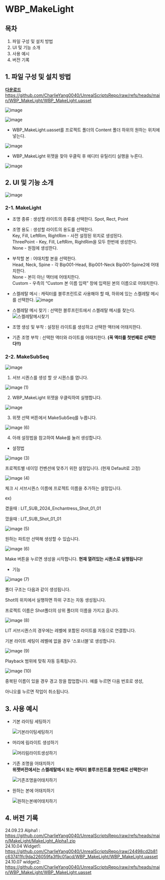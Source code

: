 # WBP_MakeLight

## 목차

1. 파일 구성 및 설치 방법
2. UI 및 기능 소개
3. 사용 예시
4. 버전 기록

## 1. 파일 구성 및 설치 방법

[**다운로드**](https://github.com/CharlieYang0040/UnrealScriptsRepo/raw/refs/heads/main/WBP_MakeLight/WBP_MakeLight.uasset) https://github.com/CharlieYang0040/UnrealScriptsRepo/raw/refs/heads/main/WBP_MakeLight/WBP_MakeLight.uasset


![image](https://github.com/user-attachments/assets/4cbf95e2-610e-46ee-aa15-5d95def5a2d2)

![image](https://github.com/user-attachments/assets/c7c7c6cc-63f9-4af1-bec7-75c05e1aea09)


- WBP_MakeLight.uasset를 프로젝트 폴더의 Content 폴더 하위의 원하는 위치에 넣는다.

![image](https://github.com/user-attachments/assets/d80da976-9f4e-46ee-8cca-227783010b1f)


- WBP_MakeLight 위젯을 찾아 우클릭 후 에디터 유틸리티 실행을 누른다.

![image](https://github.com/user-attachments/assets/e5a8b879-5d21-4b10-94e7-701c4c9a8a78)



## 2. UI 및 기능 소개

![image](https://github.com/user-attachments/assets/521893a1-b458-4407-b31e-a6851bf8b539)


### 2-1. MakeLight
- 조명 종류 : 생성할 라이트의 종류를 선택한다. Spot, Rect, Point

- 조명 용도 : 생성할 라이트의 용도를 선택한다.  
Key, Fill, LeftRim, RightRim - 사전 설정된 위치로 생성된다.  
ThreePoint - Key, Fill, LeftRim, RightRim을 모두 한번에 생성한다.  
None - 원점에 생성한다.  

- 부착할 본 : 어태치할 본을 선택한다.  
Head, Neck, Spine - 각 Bip001-Head, Bip001-Neck Bip001-Spine2에 어태치한다.  
None - 본이 아닌 액터에 어태치한다.  
Custom - 우측의 “Custom 본 이름 입력” 창에 입력된 본의 이름으로 어태치한다.  

- 스켈레탈 메시 : 캐릭터를 블루프린트로 사용해야 할 때, 하위에 있는 스켈레탈 메시를 선택한다.
![image](https://github.com/user-attachments/assets/2648129d-d7d4-4c43-9086-387960427d3d)

- 스켈레탈 메시 찾기 : 선택한 블루프린트에서 스켈레탈 메시를 찾는다.
![스켈레탈메시찾기](https://github.com/user-attachments/assets/e024b6ab-a407-4e7c-ae57-9961ec7f035f)

- 조명 생성 및 부착 : 설정된 라이트를 생성하고 선택한 액터에 어태치한다.

- 기존 조명 부착 : 선택한 액터와 라이트를 어태치한다. **(꼭 액터를 첫번째로 선택한다!!)**


### 2-2. MakeSubSeq

![image](https://github.com/user-attachments/assets/29cf4424-d181-40d0-971a-0d6f3b7ea19d)


1. 서브 시퀀스를 생성 할 샷 시퀀스를 엽니다.

![image (1)](https://github.com/user-attachments/assets/59a38bed-5742-4f83-b2c5-34953c7bb62f)


2. WBP_MakeLight 위젯을 우클릭하여 실행합니다.

![image](https://github.com/user-attachments/assets/cd47a8e1-9a13-4639-b643-de16e234a959)


3. 위젯 선택 버튼에서 MakeSubSeq를 누릅니다.

![image (6)](https://github.com/user-attachments/assets/69e4e119-0240-4c31-a91f-398daaf38e32)


4. 아래 설정법을 참고하여 Make를 눌러 생성합니다.

- 설정법

![image (3)](https://github.com/user-attachments/assets/fa19b96a-e5fe-4db4-9b68-873e04c5dc04)


프로젝트별 네이밍 컨벤션에 맞추기 위한 설정입니다. (현재 Default로 고정)

![image (4)](https://github.com/user-attachments/assets/a3efdd3b-2954-4d16-8fb4-88da948b6a70)


체크 시 서브시퀀스 이름에 프로젝트 이름을 추가하는 설정입니다.

ex)

켰을때 : LIT_SUB_2024_Enchantress_Shot_01_01

껐을때 : LIT_SUB_Shot_01_01

![image (5)](https://github.com/user-attachments/assets/420f45ab-886e-457a-95a2-5758588343df)


원하는 파트만 선택해 생성할 수 있습니다.

![image (6)](https://github.com/user-attachments/assets/27b1ce50-9037-4ce4-828b-399aa8e4b890)


Make 버튼을 누르면 생성을 시작합니다.
**현재 열려있는 시퀀스로 실행됩니다!**

- 기능

![image (7)](https://github.com/user-attachments/assets/78a4b995-fc22-4460-ada3-b390b885edb7)


폴더 구조는 다음과 같이 생성됩니다.

Shot의 위치에서 실행하면 하위 구조는 자동 생성됩니다.

프로젝트 이름은 Shot폴더의 상위 폴더의 이름을 가지고 옵니다.

![image (8)](https://github.com/user-attachments/assets/1baef0ef-73fd-48d5-a88f-a6fb7890f547)


LIT 서브시퀀스의 경우에는 레벨에 포함된 라이트를 자동으로 연결합니다.

기본 라이트 세팅이 레벨에 없을 경우 ‘스포너블’로 생성합니다.

![image (9)](https://github.com/user-attachments/assets/a7b27a32-4694-4a40-b8b2-d26e55611026)


Playback 범위에 맞춰 자동 등록됩니다.

![image (10)](https://github.com/user-attachments/assets/b82204e5-8d12-4320-a6e0-d98faeee6d21)


중복된 이름이 있을 경우 경고 창을 팝업합니다. 예를 누르면 다음 번호로 생성,

아니오를 누르면 작업이 취소됩니다.


## 3. 사용 예시

- 기본 라이팅 세팅하기
    
   ![기본라이팅세팅하기](https://github.com/user-attachments/assets/04196436-afba-4f0b-a5cb-09e2616e94d8)


- 머리에 림라이트 생성하기
    
   ![머리림라이트생성하기](https://github.com/user-attachments/assets/fa4a8587-4174-4fa0-a9a6-c7e4ffd3660e)
    

- 기존 조명을 어태치하기  
  **위젯버전에서는 스켈레탈메시 또는 캐릭터 블루프린트를 첫번째로 선택한다!!**
    
   ![기존조명을어태치하기](https://github.com/user-attachments/assets/fd6aead0-6acd-470c-b4b3-05d75d312534)
    

- 원하는 본에 어태치하기
    
   ![원하는본에어태치하기](https://github.com/user-attachments/assets/4058dc40-2f87-48ea-ba1f-bb0af772ccbb)
    

## 4. 버전 기록

24.09.23 Alpha1 : https://github.com/CharlieYang0040/UnrealScriptsRepo/raw/refs/heads/main/MakeLight/MakeLight_Alpha1.zip  
24.10.04 Widget1:
https://github.com/CharlieYang0040/UnrealScriptsRepo/raw/24498cd2b81c637411fc9da226059fa3f9c01acd/WBP_MakeLight/WBP_MakeLight.uasset
24.10.07 widget2:
https://github.com/CharlieYang0040/UnrealScriptsRepo/raw/refs/heads/main/WBP_MakeLight/WBP_MakeLight.uasset
